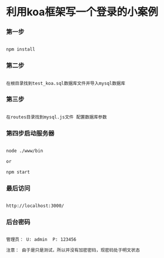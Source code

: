 # 利用koa框架写一个登录的小案例

### 第一步

```sh

npm install

```

### 第二步

```sh

在根目录找到test_koa.sql数据库文件并导入mysql数据库

```

### 第三步

```sh

在routes目录找到mysql.js文件 配置数据库参数

```

### 第四步启动服务器

```sh

node ./www/bin   

or 

npm start

```


### 最后访问

```sh

http://localhost:3000/

```

### 后台密码

```sh

管理员： U: admin  P: 123456

注意： 由于是只是测试，所以并没有加密密码，现密码处于明文状态

```
